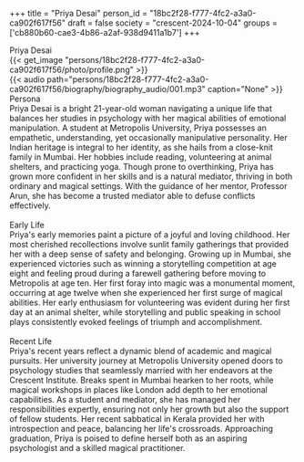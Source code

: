 +++
title = "Priya Desai"
person_id = "18bc2f28-f777-4fc2-a3a0-ca902f617f56"
draft = false
society = "crescent-2024-10-04"
groups = ['cb880b60-cae3-4b86-a2af-938d9411a1b7']
+++
<script>
(function() {
    const personId = "18bc2f28-f777-4fc2-a3a0-ca902f617f56";
    const societyId = "crescent-2024-10-04";

    // Set the selected person and society in localStorage
    localStorage.setItem('selectedPerson', personId);
    localStorage.setItem('selectedSociety', societyId);

    // Automatically set the dropdowns based on this person's data
    const societySelect = document.getElementById('society-select');
    const personSelect = document.getElementById('person-select');

    if (societySelect) {
    societySelect.value = societyId;
    }
    if (personSelect) {
    personSelect.value = personId;
    }
})();
</script><div class="h1_1_right">Priya Desai</div>{{< get_image "persons/18bc2f28-f777-4fc2-a3a0-ca902f617f56/photo/profile.png" >}}
<br>
{{< audio
    path="persons/18bc2f28-f777-4fc2-a3a0-ca902f617f56/biography/biography_audio/001.mp3" 
    caption="None"
>}}
<br>
<div class="h2">Persona</div><div class="plain">Priya Desai is a bright 21-year-old woman navigating a unique life that balances her studies in psychology with her magical abilities of emotional manipulation. A student at Metropolis University, Priya possesses an empathetic, understanding, yet occasionally manipulative personality. Her Indian heritage is integral to her identity, as she hails from a close-knit family in Mumbai. Her hobbies include reading, volunteering at animal shelters, and practicing yoga. Though prone to overthinking, Priya has grown more confident in her skills and is a natural mediator, thriving in both ordinary and magical settings. With the guidance of her mentor, Professor Arun, she has become a trusted mediator able to defuse conflicts effectively.</div><br>
<div class="h2">Early Life</div><div class="plain">Priya's early memories paint a picture of a joyful and loving childhood. Her most cherished recollections involve sunlit family gatherings that provided her with a deep sense of safety and belonging. Growing up in Mumbai, she experienced victories such as winning a storytelling competition at age eight and feeling proud during a farewell gathering before moving to Metropolis at age ten. Her first foray into magic was a monumental moment, occurring at age twelve when she experienced her first surge of magical abilities. Her early enthusiasm for volunteering was evident during her first day at an animal shelter, while storytelling and public speaking in school plays consistently evoked feelings of triumph and accomplishment.</div><br>
<div class="h2">Recent Life</div><div class="plain">Priya's recent years reflect a dynamic blend of academic and magical pursuits. Her university journey at Metropolis University opened doors to psychology studies that seamlessly married with her endeavors at the Crescent Institute. Breaks spent in Mumbai hearken to her roots, while magical workshops in places like London add depth to her emotional capabilities. As a student and mediator, she has managed her responsibilities expertly, ensuring not only her growth but also the support of fellow students. Her recent sabbatical in Kerala provided her with introspection and peace, balancing her life's crossroads. Approaching graduation, Priya is poised to define herself both as an aspiring psychologist and a skilled magical practitioner.</div><br>
